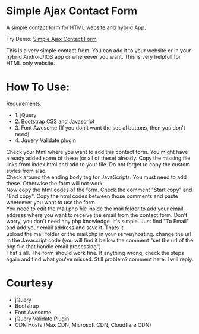 # Simple Ajax Contact Form
A simple contact form for HTML website and hybrid App.

Try Demo: <a href="http://faysal.me/sandbox/simple-ajax-contact-form/" target="_blank">Simple Ajax Contact Form</a>

This is a very simple contact from. You can add it to your website or in your hybrid Android/IOS app or whereever you want.
This is very helpfull for HTML only website.

<h1>How To Use:</h1>
Requirements:
<ul>
<li>1. jQuery</li>
<li>2. Bootstrap CSS and Javascript</li>
<li>3. Font Awesome (If you don't want the social buttons, then you don't need)</li>
<li>4. Jquery Validate plugin</li>
</ul>

Check your html where you want to add this contact form. You might have already added some of these (or all of these) already. Copy the missing file links from index.html and add to your file. Do not forget to copy the custom styles from also.
<br>
Check around the ending body tag for JavaScripts. You must need to add these. Otherwise the form will not work.
<br>
Now copy the html codes of the form. Check the comment "Start copy" and "End copy". Copy the html codes between those comments and paste whereever you want to use the form.
<br>
You need to edit the mail.php file inside the mail folder to add your email address where you want to receive the email from the contact form. Don't worry, you don't need any php knowledge. It's simple. Just find "To Email" and add your email address and save it. Thats it.
<br>
upload the mail folder or the mail.php in your server/hosting. change the url in the Javascript code (you will find it bellow the comment "set the url of the php file that handle email processing").
<br>
That's all. The form should work fine. If anything wrong, check the steps again and find what you've missed. Still problem? comment here. I will reply.
<br>
<h1>Courtesy</h1>
<ul>
<li>jQuery</li>
<li>Bootstrap</li>
<li>Font Awesome</li>
<li>jQuery Validate Plugin</li>
<li>CDN Hosts (Max CDN, Microsoft CDN, Cloudflare CDN)</li>
</ul>
